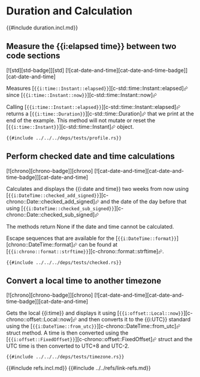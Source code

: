 # Duration and Calculation

{{#include duration.incl.md}}

## Measure the {{i:elapsed time}} between two code sections

[![std][std-badge]][std]  [![cat-date-and-time][cat-date-and-time-badge]][cat-date-and-time]

Measures [`{{i:time::Instant::elapsed}}`][c-std::time::Instant::elapsed]⮳ since [`{{i:time::Instant::now}}`][c-std::time::Instant::now]⮳

Calling [`{{i:time::Instant::elapsed}}`][c-std::time::Instant::elapsed]⮳ returns a [`{{i:time::Duration}}`][c-std::time::Duration]⮳ that we print at the end of the example. This method will not mutate or reset the [`{{i:time::Instant}}`][c-std::time::Instant]⮳ object.

```rust,editable
{{#include ../../../deps/tests/profile.rs}}
```

## Perform checked date and time calculations

[![chrono][chrono-badge]][chrono]  [![cat-date-and-time][cat-date-and-time-badge]][cat-date-and-time]

Calculates and displays the {{i:date and time}} two weeks from now using [`{{i:DateTime::checked_add_signed}}`][c-chrono::Date::checked_add_signed]⮳ and the date of the day before that using [`{{i:DateTime::checked_sub_signed}}`][c-chrono::Date::checked_sub_signed]⮳

The methods return None if the date and time cannot be calculated.

Escape sequences that are available for the
[`{{i:DateTime::format}}`][chrono::DateTime::format]⮳ can be found at [`{{i:chrono::format::strftime}}`][c-chrono::format::strftime]⮳.

```rust,editable
{{#include ../../../deps/tests/checked.rs}}
```

## Convert a local time to another timezone

[![chrono][chrono-badge]][chrono]  [![cat-date-and-time][cat-date-and-time-badge]][cat-date-and-time]

Gets the local {{i:time}} and displays it using [`{{i:offset::Local::now}}`][c-chrono::offset::Local::now]⮳ and then converts it to the {{i:UTC}} standard using the [`{{i:DateTime::from_utc}}`][c-chrono::DateTime::from_utc]⮳ struct method. A time is then converted using the [`{{i:offset::FixedOffset}}`][c-chrono::offset::FixedOffset]⮳ struct and the UTC time is then converted to UTC+8 and UTC-2.

```rust,editable
{{#include ../../../deps/tests/timezone.rs}}
```

{{#include refs.incl.md}}
{{#include ../../refs/link-refs.md}}
